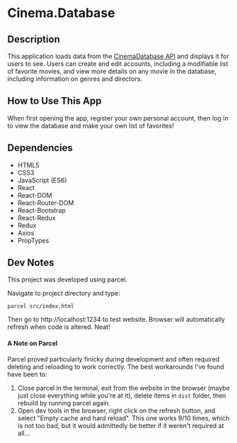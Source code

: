 # Cinema.Database

## Description 

This application loads data from the [CinemaDatabase API](https://cinemadatabase.herokuapp.com/) and displays it for users to see. Users can create and edit accounts, including a modifiable list of favorite movies, and view more details on any movie in the database, including information on genres and directors.

## How to Use This App

When first opening the app, register your own personal account, then log in to view the database and make your own list of favorites!

## Dependencies

- HTML5
- CSS3
- JavaScript (ES6)
- React
- React-DOM
- React-Router-DOM
- React-Bootstrap
- React-Redux
- Redux
- Axios
- PropTypes

## Dev Notes

This project was developed using parcel.

Navigate to project directory and type:

`parcel src/index.html`

Then go to http://localhost:1234 to test website. Browser will automatically refresh when code is altered. Neat!

#### A Note on Parcel

Parcel proved particularly finicky during development and often required deleting and reloading to work correctly. The best workarounds I've found have been to:

1. Close parcel in the terminal, exit from the website in the browser (maybe just close everything while you're at it), delete items in `dist` folder, then rebuild by running parcel again.
2. Open dev tools in the browser, right click on the refresh button, and select "Empty cache and hard reload". This one works 9/10 times, which is not too bad, but it would admittedly be better if it weren't required at all...
